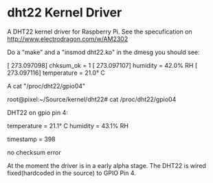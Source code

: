 # dht22 Kernel Driver

A DHT22 kernel driver for Raspberry Pi.
See the specufication on http://www.electrodragon.com/w/AM2302

Do a "make" and a "insmod dht22.ko" in the dmesg you should see:

[  273.097098] chksum_ok = 1
[  273.097107] humidity = 42.0% RH
[  273.097116] temperature = 21.0° C

A cat "/proc/dht22/gpio04"

root@pixel:~/Source/kernel/dht22# cat /proc/dht22/gpio04

DHT22 on gpio pin 4:

  temperature = 21.1° C
  humidity = 43.1% RH
  
  timestamp = 398
  
  no checksum error
  
At the moment the driver is in a early alpha stage.
The DHT22 is wired fixed(hardcoded in the source) to GPIO Pin 4.
 
